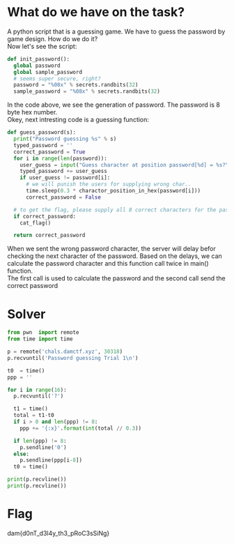 # What do we have on the task?

A python script that is a guessing game. We have to guess the password by game design. How do we do it?</br>
Now let's see the script:</br>
```python
def init_password():
  global password
  global sample_password
  # seems super secure, right?
  password = "%08x" % secrets.randbits(32)
  sample_password = "%08x" % secrets.randbits(32)
```
In the code above, we see the generation of password. The password is 8 byte hex number.</br>
Okey, next intresting code is a guessing function:</br>
```python
def guess_password(s):
  print("Password guessing %s" % s)
  typed_password = ''
  correct_password = True
  for i in range(len(password)):
    user_guess = input("Guess character at position password[%d] = %s?\n" % (i, typed_password))
    typed_password += user_guess
    if user_guess != password[i]:
      # we will punish the users for supplying wrong char..
      time.sleep(0.3 * charactor_position_in_hex(password[i]))
      correct_password = False

  # to get the flag, please supply all 8 correct characters for the password..
  if correct_password:
    cat_flag()

  return correct_password
```
When we sent the wrong password character, the server will delay befor checking the next character of the password. Based on the delays, we can calculate the password character and this function call twice in main() function.</br>
The first call is used to calculate the password and the second call send the correct password</br>
# Solver
```python
from pwn  import remote
from time import time

p = remote('chals.damctf.xyz', 30318)
p.recvuntil('Password guessing Trial 1\n')

t0  = time()
ppp = ''

for i in range(16):
  p.recvuntil('?')

  t1 = time()
  total = t1-t0
  if i > 0 and len(ppp) != 8:
    ppp += '{:x}'.format(int(total // 0.3))

  if len(ppp) != 8: 
    p.sendline('0')
  else:
    p.sendline(ppp[i-8])
  t0 = time()

print(p.recvline())
print(p.recvline())
```
# Flag
dam{d0nT_d3l4y_th3_pRoC3sSiNg}
